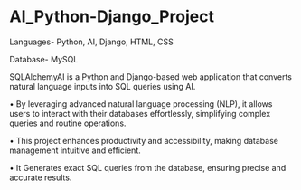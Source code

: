 # AI_Python-Django_Project
Languages- Python, AI, Django, HTML, CSS

Database- MySQL

SQLAlchemyAI is a Python and Django-based web application that converts natural language inputs into SQL queries
 using AI.
 
 • By leveraging advanced natural language processing (NLP), it allows users to interact with their databases effortlessly,
 simplifying complex queries and routine operations.
 
 • This project enhances productivity and accessibility, making database management intuitive and efficient.
 
 • It Generates exact SQL queries from the database, ensuring precise and accurate results.
